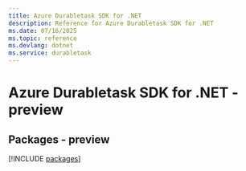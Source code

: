 ```yaml
---
title: Azure Durabletask SDK for .NET
description: Reference for Azure Durabletask SDK for .NET
ms.date: 07/16/2025
ms.topic: reference
ms.devlang: dotnet
ms.service: durabletask
---
```

# Azure Durabletask SDK for .NET - preview
## Packages - preview
[!INCLUDE [packages](durabletask-index.md)]